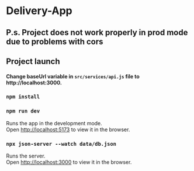 # Delivery-App

## P.s. Project does not work properly in prod mode due to problems with cors

## Project launch

#### Change baseUrl variable in `src/services/api.js` file to http://localhost:3000.

### `npm install`

### `npm run dev`

Runs the app in the development mode.\
Open [http://localhost:5173](http://localhost:5173) to view it in the browser.

### `npx json-server --watch data/db.json`

Runs the server.\
Open [http://localhost:3000](http://localhost:3000) to view it in the browser.
